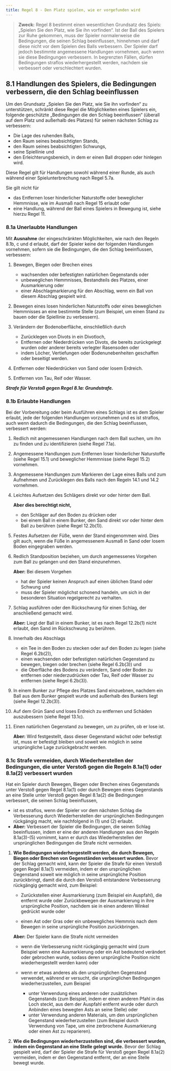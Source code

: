 ```yaml
---
title: Regel 8 - Den Platz spielen, wie er vorgefunden wird
---
```


> **Zweck:**
> Regel 8 bestimmt einen wesentlichen Grundsatz des Spiels: „Spielen Sie den Platz, wie Sie ihn vorfinden“. Ist der Ball des Spielers zur Ruhe gekommen, muss der Spieler normalerweise die Bedingungen, die seinen Schlag beeinflussen, hinnehmen und darf diese nicht vor dem Spielen des Balls verbessern. Der Spieler darf jedoch bestimmte angemessene Handlungen vornehmen, auch wenn sie diese Bedingungen verbessern. In begrenzten Fällen, dürfen Bedingungen straflos wiederhergestellt werden, nachdem sie verbessert oder verschlechtert wurden.

## 8.1 Handlungen des Spielers, die Bedingungen verbessern, die den Schlag beeinflussen

Um den Grundsatz „Spielen Sie den Platz, wie Sie ihn vorfinden“ zu unterstützen, schränkt diese Regel die Möglichkeiten eines Spielers ein, folgende geschützte „Bedingungen die den Schlag beeinflussen“ (überall auf dem Platz und außerhalb des Platzes) für seinen nächsten Schlag zu verbessern:

- Die Lage des ruhenden Balls,
- den Raum seines beabsichtigten Stands,
- den Raum seines beabsichtigten Schwungs,
- seine Spiellinie und
- den Erleichterungsbereich, in dem er einen Ball droppen oder hinlegen wird.

Diese Regel gilt für Handlungen sowohl während einer Runde, als auch während einer Spielunterbrechung nach Regel 5.7a.

Sie gilt nicht für

- das Entfernen loser hinderlicher Naturstoffe oder beweglicher Hemmnisse, wie im Ausmaß nach Regel 15 erlaubt oder
- eine Handlung, während der Ball eines Spielers in Bewegung ist, siehe hierzu Regel 11.

### 8.1a Unerlaubte Handlungen

Mit **Ausnahme** der eingeschränkten Möglichkeiten, wie nach den Regeln 8.1b, c und d erlaubt, darf der Spieler keine der folgenden Handlungen vornehmen, sofern sie die Bedingungen, die den Schlag beeinflussen, verbessern:

1. Bewegen, Biegen oder Brechen eines

   - wachsenden oder befestigten natürlichen Gegenstands oder
   - unbeweglichen Hemmnisses, Bestandteils des Platzes, einer Ausmarkierung oder
   - einer Abschlagmarkierung für den Abschlag, wenn ein Ball von diesem Abschlag gespielt wird.

2. Bewegen eines losen hinderlichen Naturstoffs oder eines beweglichen Hemmnisses an eine bestimmte Stelle (zum Beispiel, um einen Stand zu bauen oder die Spiellinie zu verbessern).

3. Verändern der Bodenoberfläche, einschließlich durch

   - Zurücklegen von Divots in ein Divotloch,
   - Entfernen oder Niederdrücken von Divots, die bereits zurückgelegt wurden oder anderer bereits verlegter Rasensoden oder
   - indem Löcher, Vertiefungen oder Bodenunebenheiten geschaffen oder beseitigt werden.

4. Entfernen oder Niederdrücken von Sand oder losem Erdreich.

5. Entfernen von Tau, Reif oder Wasser.

**_Strafe für Verstoß gegen Regel 8.1a: Grundstrafe._**

### 8.1b Erlaubte Handlungen

Bei der Vorbereitung oder beim Ausführen eines Schlags ist es dem Spieler erlaubt, jede der folgenden Handlungen vorzunehmen und es ist straflos, auch wenn dadurch die Bedingungen, die den Schlag beeinflussen, verbessert werden:

1. Redlich mit angemessenen Handlungen nach dem Ball suchen, um ihn zu finden und zu identifizieren (siehe Regel 7.1a).
2. Angemessene Handlungen zum Entfernen loser hinderlicher Naturstoffe (siehe Regel 15.1) und beweglicher Hemmnisse (siehe Regel 15.2) vornehmen.
3. Angemessene Handlungen zum Markieren der Lage eines Balls und zum Aufnehmen und Zurücklegen des Balls nach den Regeln 14.1 und 14.2 vornehmen.
4. Leichtes Aufsetzen des Schlägers direkt vor oder hinter dem Ball.

   **Aber dies berechtigt nicht,**

   - den Schläger auf den Boden zu drücken oder
   - bei einem Ball in einem Bunker, den Sand direkt vor oder hinter dem Ball zu berühren (siehe Regel 12.2b(1)).

5. Festes Aufsetzen der Füße, wenn der Stand eingenommen wird. Dies gilt auch, wenn die Füße in angemessenem Ausmaß in Sand oder losem Boden eingegraben werden.
6. Redlich Standposition beziehen, um durch angemessenes Vorgehen zum Ball zu gelangen und den Stand einzunehmen.

   **Aber:** Bei diesem Vorgehen

   - hat der Spieler keinen Anspruch auf einen üblichen Stand oder Schwung und
   - muss der Spieler möglichst schonend handeln, um sich in der besonderen Situation regelgerecht zu verhalten.

7. Schlag ausführen oder den Rückschwung für einen Schlag, der anschließend gemacht wird.

   **Aber:** Liegt der Ball in einem Bunker, ist es nach Regel 12.2b(1) nicht erlaubt, den Sand im Rückschwung zu berühren.

8. Innerhalb des Abschlags

   - ein Tee in den Boden zu stecken oder auf den Boden zu legen (siehe Regel 6.2b(2)),
   - einen wachsenden oder befestigten natürlichen Gegenstand zu bewegen, biegen oder brechen (siehe Regel 6.2b(3)) und
   - die Oberfläche des Bodens zu verändern, Sand oder Boden zu entfernen oder niederzudrücken oder Tau, Reif oder Wasser zu entfernen (siehe Regel 6.2b(3)).

9. In einem Bunker zur Pflege des Platzes Sand einzuebnen, nachdem ein Ball aus dem Bunker gespielt wurde und außerhalb des Bunkers liegt (siehe Regel 12.2b(3)).
10. Auf dem Grün Sand und loses Erdreich zu entfernen und Schäden auszubessern (siehe Regel 13.1c).
11. Einen natürlichen Gegenstand zu bewegen, um zu prüfen, ob er lose ist.

    **Aber:** Wird festgestellt, dass dieser Gegenstand wächst oder befestigt ist, muss er befestigt bleiben und soweit wie möglich in seine ursprüngliche Lage zurückgebracht werden.

### 8.1c Strafe vermeiden, durch Wiederherstellen der Bedingungen, die unter Verstoß gegen die Regeln 8.1a(1) oder 8.1a(2) verbessert wurden

Hat ein Spieler durch Bewegen, Biegen oder Brechen eines Gegenstands unter Verstoß gegen Regel 8.1a(1) oder durch Bewegen eines Gegenstands an eine Stelle unter Verstoß gegen Regel 8.1a(2) die Bedingungen verbessert, die seinen Schlag beeinflussen,

- ist es straflos, wenn der Spieler vor dem nächsten Schlag die Verbesserung durch Wiederherstellen der ursprünglichen Bedingungen rückgängig macht, wie nachfolgend in (1) und (2) erlaubt.
- **Aber:** Verbessert der Spieler die Bedingungen, die seinen Schlag beeinflussen, indem er eine der anderen Handlungen aus den Regeln 8.1a(3)-(5) vornimmt, kann er durch das Wiederherstellen der ursprünglichen Bedingungen die Strafe nicht vermeiden.

1.  **Wie Bedingungen wiederhergestellt werden, die durch Bewegen, Biegen oder Brechen von Gegenständen verbessert wurden.** Bevor der Schlag gemacht wird, kann der Spieler die Strafe für einen Verstoß gegen Regel 8.1a(1) vermeiden, indem er den ursprünglichen Gegenstand soweit wie möglich in seine ursprüngliche Position zurückbringt, damit die durch den Verstoß entstandene Verbesserung rückgängig gemacht wird, zum Beispiel:

    - Zurückstellen einer Ausmarkierung (zum Beispiel ein Auspfahl), die entfernt wurde oder Zurückbewegen der Ausmarkierung in ihre ursprüngliche Position, nachdem sie in einen anderen Winkel gedrückt wurde oder

    - einen Ast oder Gras oder ein unbewegliches Hemmnis nach dem Bewegen in seine ursprüngliche Position zurückbringen.

    **Aber:** Der Spieler kann die Strafe nicht vermeiden

    - wenn die Verbesserung nicht rückgängig gemacht wird (zum Beispiel wenn eine Ausmarkierung oder ein Ast bedeutend verändert oder gebrochen wurde, sodass deren ursprüngliche Position nicht wiederhergestellt werden kann) oder
    - wenn er etwas anderes als den ursprünglichen Gegenstand verwendet, während er versucht, die ursprünglichen Bedingungen wiederherzustellen, zum Beispiel

      - unter Verwendung eines anderen oder zusätzlichen Gegenstands (zum Beispiel, indem er einen anderen Pfahl in das Loch steckt, aus dem der Auspfahl entfernt wurde oder durch Anbinden eines bewegten Asts an seine Stelle) oder
      - unter Verwendung anderen Materials, um den ursprünglichen Gegenstand wiederherzustellen (zum Beispiel durch Verwendung von Tape, um eine zerbrochene Ausmarkierung oder einen Ast zu reparieren).

2.  **Wie die Bedingungen wiederherzustellen sind, die verbessert wurden, indem ein Gegenstand an eine Stelle gelegt wurde.** Bevor der Schlag gespielt wird, darf der Spieler die Strafe für Verstoß gegen Regel 8.1a(2) vermeiden, indem er den Gegenstand entfernt, der an eine Stelle bewegt wurde.
